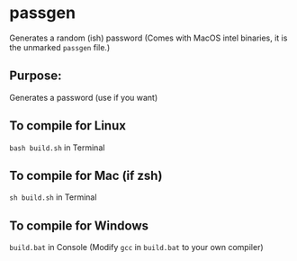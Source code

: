 # passgen
Generates a random (ish) password
(Comes with MacOS intel binaries, it is the unmarked `passgen` file.)

## Purpose:
Generates a password (use if you want)

## To compile for Linux
`bash build.sh` in Terminal
## To compile for Mac (if zsh)
`sh build.sh` in Terminal
## To compile for Windows
`build.bat` in Console (Modify `gcc` in `build.bat` to your own compiler)
